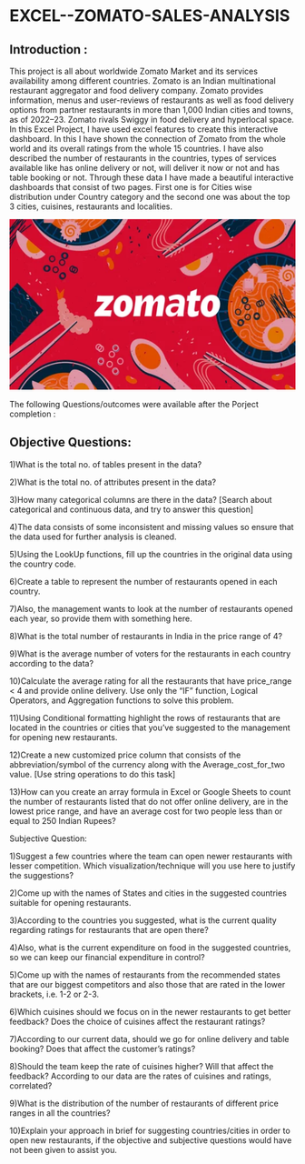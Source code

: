# EXCEL--ZOMATO-SALES-ANALYSIS

## Introduction :

This project is all about worldwide Zomato Market and its services availability among different countries. Zomato is an Indian multinational restaurant aggregator and food delivery company. Zomato provides information, menus and user-reviews of restaurants as well as food delivery options from partner restaurants in more than 1,000 Indian cities and towns, as of 2022–23. Zomato rivals Swiggy in food delivery and hyperlocal space. In this Excel Project, I have used excel features to create this interactive dashboard. In this I have shown the connection of Zomato from the whole world and its overall ratings from the whole 15 countries. I have also described the number of restaurants in the countries, types of services available like has online delivery or not, will deliver it now or not and has table booking or not. Through these data I have made a beautiful interactive dashboards that consist of two pages. First one is for Cities wise distribution under Country category and the second one was about the top 3 cities, cuisines, restaurants and localities.

<p align="center">
<a><img src="https://github.com/Ritika821/Zomato-Excel-Data-Analysis/blob/main/Graphs/Zomato.webp" width="700" height="300">
</a>

The following Questions/outcomes were available after the Porject completion :

<h2><B>Objective Questions:</B></h2>

1)What is the total no. of tables present in the data?

2)What is the total no. of attributes present in the data?

3)How many categorical columns are there in the data? [Search about categorical and continuous data, and try to answer this question]

4)The data consists of some inconsistent and missing values so ensure that the data used for further analysis is cleaned.

5)Using the LookUp functions, fill up the countries in the original data using the country code.

6)Create a table to represent the number of restaurants opened in each country.

7)Also, the management wants to look at the number of restaurants opened each year, so provide them with something here.

8)What is the total number of restaurants in India in the price range of 4? 

9)What is the average number of voters for the restaurants in each country according to the data?

10)Calculate the average rating for all the restaurants that have price_range < 4 and provide online delivery. Use only the “IF” function, Logical Operators, and Aggregation functions to solve this problem.

11)Using Conditional formatting highlight the rows of restaurants that are located in the countries or cities that you’ve suggested to the management for opening new restaurants. 

12)Create a new customized price column that consists of the abbreviation/symbol of the currency along with the Average_cost_for_two value. [Use string operations to do this task]

13)How can you create an array formula in Excel or Google Sheets to count the number of restaurants listed that do not offer online delivery, are in the lowest price range, and have an average cost for two people less than or equal to 250 Indian Rupees?



Subjective Question:

1)Suggest a few countries where the team can open newer restaurants with lesser competition. Which visualization/technique will you use here to justify the suggestions?

2)Come up with the names of States and cities in the suggested countries suitable for opening restaurants.

3)According to the countries you suggested, what is the current quality regarding ratings for restaurants that are open there?

4)Also, what is the current expenditure on food in the suggested countries, so we can keep our financial expenditure in control?

5)Come up with the names of restaurants from the recommended states that are our biggest competitors and also those that are rated in the lower brackets, i.e. 1-2 or 2-3.

6)Which cuisines should we focus on in the newer restaurants to get better feedback? Does the choice of cuisines affect the restaurant ratings?

7)According to our current data, should we go for online delivery and table booking? Does that affect the customer’s ratings?

8)Should the team keep the rate of cuisines higher? Will that affect the feedback? According to our data are the rates of cuisines and ratings, correlated?

9)What is the distribution of the number of restaurants of different price ranges in all the countries?

10)Explain your approach in brief for suggesting countries/cities in order to open new restaurants, if the objective and subjective questions would have not been given to assist you. 
